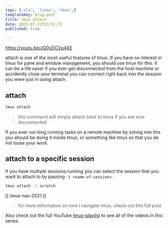 ```yaml
---
tags: ['cli', 'linux', 'tmux',]
templateKey: blog-post
title: tmux attach
date: 2021-07-31T23:51:21
published: true

---
```


https://youtu.be/JQ0yDCVu44E

attach is one of the most useful features of tmux.  If you have no interest in
tmux for pane and window management, you should use tmux for this.  It can be a
life saver if you ever get disconnected from the host machine or accidently
close your terminal you can connect right back into the session you were just
in using attach.

## attach

``` bash
tmux attach
```

> this command will simply attach back to tmux if you are ever disconnected

If you ever run long running tasks on a remote machine by sshing into this you
should be doing it inside tmux, or something like tmux so that you do not loose
your work.

## attach to a specific session

If you have multiple sessions running you can select the session that you want
to attach to by passing `-t <name-of-session>`.

``` bash
tmux attach -t scratch
```

[[ tmux-nav-2021 ]]

> for more information on how I navigate tmux, check out this full post

Also check out the full YouTube
[tmux-playlist](https://www.youtube.com/playlist?list=PLTRNG6WIHETB4reAxbWza3CZeP9KL6Bkr)
to see all of the videos in this series.
